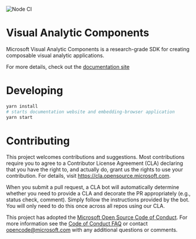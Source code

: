 ![Node CI](https://github.com/microsoft/visual-analytics-components/workflows/Node%20CI/badge.svg)

# Visual Analytic Components

Microsoft Visual Analytic Components is a research-grade SDK for creating composable visual analytic applications.

For more details, check out the [documentation site](https://microsoft.github.io/visual-analytics-components)

# Developing

```sh
yarn install
# starts documentation website and embedding-browser application
yarn start
```

# Contributing

This project welcomes contributions and suggestions. Most contributions require you to agree to a
Contributor License Agreement (CLA) declaring that you have the right to, and actually do, grant us
the rights to use your contribution. For details, visit https://cla.opensource.microsoft.com.

<!-- docs disable Simply -->

When you submit a pull request, a CLA bot will automatically determine whether you need to provide
a CLA and decorate the PR appropriately (e.g., status check, comment). Simply follow the instructions
provided by the bot. You will only need to do this once across all repos using our CLA.

<!-- docs enable Simply -->

This project has adopted the [Microsoft Open Source Code of Conduct](https://opensource.microsoft.com/codeofconduct/).
For more information see the [Code of Conduct FAQ](https://opensource.microsoft.com/codeofconduct/faq/) or
contact [opencode@microsoft.com](mailto:opencode@microsoft.com) with any additional questions or comments.
